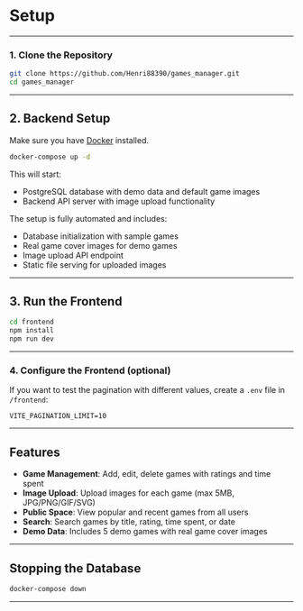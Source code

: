 # Setup

---

### 1. Clone the Repository

```bash
git clone https://github.com/Henri88390/games_manager.git
cd games_manager
```

---

## 2. Backend Setup

Make sure you have [Docker](https://www.docker.com/) installed.

```bash
docker-compose up -d
```

This will start:

- PostgreSQL database with demo data and default game images
- Backend API server with image upload functionality

The setup is fully automated and includes:

- Database initialization with sample games
- Real game cover images for demo games
- Image upload API endpoint
- Static file serving for uploaded images

---

## 3. Run the Frontend

```bash
cd frontend
npm install
npm run dev
```

---

### 4. Configure the Frontend (optional)

If you want to test the pagination with different values, create a `.env` file in `/frontend`:

```
VITE_PAGINATION_LIMIT=10
```

---

## Features

- **Game Management**: Add, edit, delete games with ratings and time spent
- **Image Upload**: Upload images for each game (max 5MB, JPG/PNG/GIF/SVG)
- **Public Space**: View popular and recent games from all users
- **Search**: Search games by title, rating, time spent, or date
- **Demo Data**: Includes 5 demo games with real game cover images

---

## Stopping the Database

```bash
docker-compose down
```

---
